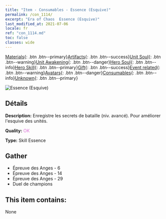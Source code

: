 ```yaml
---
title: "Item - Consumables - Essence (Esquive)"
permalink: /con_1114/
excerpt: "Era of Chaos  Essence (Esquive)"
last_modified_at: 2021-07-06
locale: fr
ref: "con_1114.md"
toc: false
classes: wide
---
```

 [Materials](/ItemsFR/){: .btn .btn--primary}[Artifacts](/ItemsFR/Artifacts/){: .btn .btn--success}[Unit Soul](/ItemsFR/UnitSoul/){: .btn .btn--warning}[Unit Awakening](/ItemsFR/UnitAwakening/){: .btn .btn--danger}[Hero Soul](/ItemsFR/HeroSoul/){: .btn .btn--info}[Hero Skill](/ItemsFR/HeroSkill/){: .btn .btn--primary}[Gift](/ItemsFR/Gift/){: .btn .btn--success}[Event related](/ItemsFR/Events/){: .btn .btn--warning}[Avatars](/ItemsFR/Avatars/){: .btn .btn--danger}[Consumables](/ItemsFR/Consumables/){: .btn .btn--info}[Unknown](/ItemsFR/Unknown/){: .btn .btn--primary}

 ![Essence (Esquive)](/images/t/i_7005.png)

## Détails
 **Description:** Enregistre les secrets de bataille (niv. avancé). Pour améliorer l'esquive des unités.

 **Quality:** <span style="color: #DA70D6">OK</span>

 **Type:** Skill Essence

## Gather

*    Épreuve des Anges - 6 
*    Épreuve des Anges - 14 
*    Épreuve des Anges - 29 
*    Duel de champions 

## This item contains:

  None

